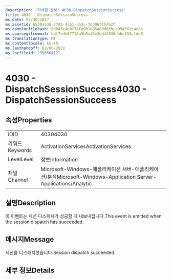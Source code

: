 ```yaml
---
description: '자세한 정보: 4030-DispatchSessionSuccess'
title: 4030 - DispatchSessionSuccess
ms.date: 03/30/2017
ms.assetid: 6530a13d-27d3-4a51-ab3c-7dd962f57b2f
ms.openlocfilehash: 6d843c4ebf34fe901e85a0bd6fbcb994582cac8e
ms.sourcegitcommit: ddf7edb67715a5b9a45e3dd44536dabc153c1de0
ms.translationtype: MT
ms.contentlocale: ko-KR
ms.lasthandoff: 02/06/2021
ms.locfileid: "99656412"
---
```

# <a name="4030---dispatchsessionsuccess"></a><span data-ttu-id="4935e-103">4030 - DispatchSessionSuccess</span><span class="sxs-lookup"><span data-stu-id="4935e-103">4030 - DispatchSessionSuccess</span></span>

## <a name="properties"></a><span data-ttu-id="4935e-104">속성</span><span class="sxs-lookup"><span data-stu-id="4935e-104">Properties</span></span>  
  
|||  
|-|-|  
|<span data-ttu-id="4935e-105">ID</span><span class="sxs-lookup"><span data-stu-id="4935e-105">ID</span></span>|<span data-ttu-id="4935e-106">4030</span><span class="sxs-lookup"><span data-stu-id="4935e-106">4030</span></span>|  
|<span data-ttu-id="4935e-107">키워드</span><span class="sxs-lookup"><span data-stu-id="4935e-107">Keywords</span></span>|<span data-ttu-id="4935e-108">ActivationServices</span><span class="sxs-lookup"><span data-stu-id="4935e-108">ActivationServices</span></span>|  
|<span data-ttu-id="4935e-109">Level</span><span class="sxs-lookup"><span data-stu-id="4935e-109">Level</span></span>|<span data-ttu-id="4935e-110">정보</span><span class="sxs-lookup"><span data-stu-id="4935e-110">Information</span></span>|  
|<span data-ttu-id="4935e-111">채널</span><span class="sxs-lookup"><span data-stu-id="4935e-111">Channel</span></span>|<span data-ttu-id="4935e-112">Microsoft-Windows-애플리케이션 서버-애플리케이션/분석</span><span class="sxs-lookup"><span data-stu-id="4935e-112">Microsoft-Windows-Application Server-Applications/Analytic</span></span>|  
  
## <a name="description"></a><span data-ttu-id="4935e-113">설명</span><span class="sxs-lookup"><span data-stu-id="4935e-113">Description</span></span>  

 <span data-ttu-id="4935e-114">이 이벤트는 세션 디스패치가 성공할 때 내보내집니다.</span><span class="sxs-lookup"><span data-stu-id="4935e-114">This event is emitted when the session dispatch has succeeded.</span></span>  
  
## <a name="message"></a><span data-ttu-id="4935e-115">메시지</span><span class="sxs-lookup"><span data-stu-id="4935e-115">Message</span></span>  

 <span data-ttu-id="4935e-116">세션을 디스패치했습니다.</span><span class="sxs-lookup"><span data-stu-id="4935e-116">Session dispatch succeeded.</span></span>  
  
## <a name="details"></a><span data-ttu-id="4935e-117">세부 정보</span><span class="sxs-lookup"><span data-stu-id="4935e-117">Details</span></span>

